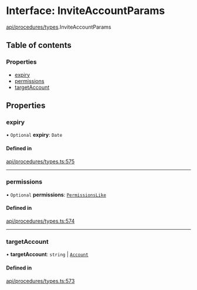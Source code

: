 # Interface: InviteAccountParams

[api/procedures/types](../wiki/api.procedures.types).InviteAccountParams

## Table of contents

### Properties

- [expiry](../wiki/api.procedures.types.InviteAccountParams#expiry)
- [permissions](../wiki/api.procedures.types.InviteAccountParams#permissions)
- [targetAccount](../wiki/api.procedures.types.InviteAccountParams#targetaccount)

## Properties

### expiry

• `Optional` **expiry**: `Date`

#### Defined in

[api/procedures/types.ts:575](https://github.com/PolymeshAssociation/polymesh-sdk/blob/9a8715021/src/api/procedures/types.ts#L575)

___

### permissions

• `Optional` **permissions**: [`PermissionsLike`](../wiki/api.entities.types#permissionslike)

#### Defined in

[api/procedures/types.ts:574](https://github.com/PolymeshAssociation/polymesh-sdk/blob/9a8715021/src/api/procedures/types.ts#L574)

___

### targetAccount

• **targetAccount**: `string` \| [`Account`](../wiki/api.entities.Account.Account)

#### Defined in

[api/procedures/types.ts:573](https://github.com/PolymeshAssociation/polymesh-sdk/blob/9a8715021/src/api/procedures/types.ts#L573)
